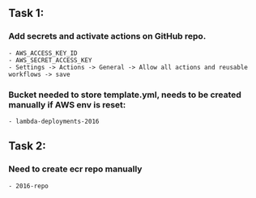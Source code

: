 ## Task 1:
### Add secrets and activate actions on GitHub repo.
    - AWS_ACCESS_KEY_ID
    - AWS_SECRET_ACCESS_KEY
    - Settings -> Actions -> General -> Allow all actions and reusable workflows -> save
### Bucket needed to store template.yml, needs to be created manually if AWS env is reset:
    - lambda-deployments-2016

## Task 2:
### Need to create ecr repo manually
    - 2016-repo
